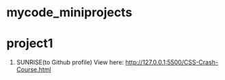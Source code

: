 # mycode_miniprojects
# project1
1. SUNRISE(to Github profile)
   View here: http://127.0.0.1:5500/CSS-Crash-Course.html
